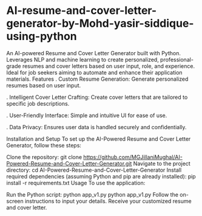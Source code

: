 # AI-resume-and-cover-letter-generator-by-Mohd-yasir-siddique-using-python
An AI-powered Resume and Cover Letter Generator built with Python. Leverages NLP and machine learning to create personalized, professional-grade resumes and cover letters based on user input, role, and experience. Ideal for job seekers aiming to automate and enhance their application materials.
Features
. Custom Resume Generation: Generate personalized resumes based on user input.

. Intelligent Cover Letter Crafting: Create cover letters that are tailored to specific job descriptions.

. User-Friendly Interface: Simple and intuitive UI for ease of use.

. Data Privacy: Ensures user data is handled securely and confidentially.

Installation and Setup
To set up the AI-Powered Resume and Cover Letter Generator, follow these steps:

Clone the repository:
git clone https://github.com/MGJillaniMughal/AI-Powered-Resume-and-Cover-Letter-Generator.git
Navigate to the project directory:
cd AI-Powered-Resume-and-Cover-Letter-Generator
Install required dependencies (assuming Python and pip are already installed):
pip install -r requirements.txt
Usage
To use the application:

Run the Python script:
python app_v1.py python app_v1.py
Follow the on-screen instructions to input your details.
Receive your customized resume and cover letter.
